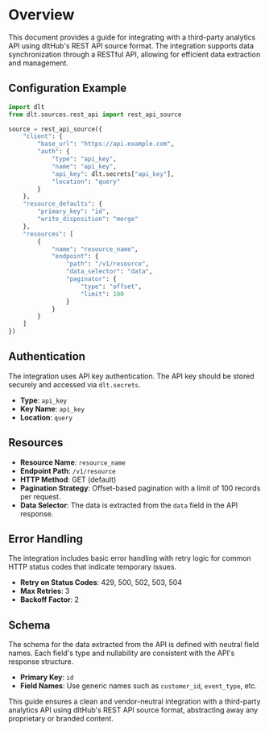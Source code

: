 # Overview

This document provides a guide for integrating with a third-party analytics API using dltHub's REST API source format. The integration supports data synchronization through a RESTful API, allowing for efficient data extraction and management.

## Configuration Example

```python
import dlt
from dlt.sources.rest_api import rest_api_source

source = rest_api_source({
    "client": {
        "base_url": "https://api.example.com",
        "auth": {
            "type": "api_key",
            "name": "api_key",
            "api_key": dlt.secrets["api_key"],
            "location": "query"
        }
    },
    "resource_defaults": {
        "primary_key": "id",
        "write_disposition": "merge"
    },
    "resources": [
        {
            "name": "resource_name",
            "endpoint": {
                "path": "/v1/resource",
                "data_selector": "data",
                "paginator": {
                    "type": "offset",
                    "limit": 100
                }
            }
        }
    ]
})
```

## Authentication

The integration uses API key authentication. The API key should be stored securely and accessed via `dlt.secrets`.

- **Type**: `api_key`
- **Key Name**: `api_key`
- **Location**: `query`

## Resources

- **Resource Name**: `resource_name`
- **Endpoint Path**: `/v1/resource`
- **HTTP Method**: GET (default)
- **Pagination Strategy**: Offset-based pagination with a limit of 100 records per request.
- **Data Selector**: The data is extracted from the `data` field in the API response.

## Error Handling

The integration includes basic error handling with retry logic for common HTTP status codes that indicate temporary issues.

- **Retry on Status Codes**: 429, 500, 502, 503, 504
- **Max Retries**: 3
- **Backoff Factor**: 2

## Schema

The schema for the data extracted from the API is defined with neutral field names. Each field's type and nullability are consistent with the API's response structure.

- **Primary Key**: `id`
- **Field Names**: Use generic names such as `customer_id`, `event_type`, etc.

This guide ensures a clean and vendor-neutral integration with a third-party analytics API using dltHub's REST API source format, abstracting away any proprietary or branded content.